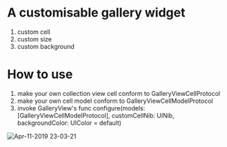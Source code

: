 # A customisable gallery widget

1. custom cell
2. custom size
3. custom background

# How to use
1. make your own collection view cell conform to GalleryViewCellProtocol
2. make your own cell model conform to GalleryViewCellModelProtocol
3. invoke GalleryView's func configure(models: [GalleryViewCellModelProtocol], customCellNib: UINib, backgroundColor: UIColor = default)

![Apr-11-2019 23-03-21](https://user-images.githubusercontent.com/46996132/55959998-44835280-5caf-11e9-8726-773dd7921571.gif)

